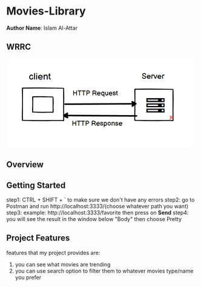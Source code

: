 # Movies-Library


**Author Name**: Islam Al-Attar

## WRRC
![Screenshot](WRRC.png)

## Overview

## Getting Started

step1: CTRL + SHIFT + ` to make sure we don't have any errors
step2: go to Postman and run http://localhost:3333/(choose whatever path you want)
step3: example: http://localhost:3333/favorite then press on **Send**
step4: you will see the result in the window below "Body" then choose Pretty

## Project Features
features that my project provides are:
1) you can see what movies are trending
2) you can use search option to filter them to whatever movies type/name you prefer